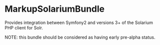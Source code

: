 MarkupSolariumBundle
====================

Provides integration between Symfony2 and versions 3+ of the Solarium PHP client for Solr.

NOTE: this bundle should be considered as having early pre-alpha status.